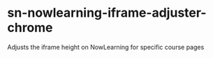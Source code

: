 # sn-nowlearning-iframe-adjuster-chrome
Adjusts the iframe height on NowLearning for specific course pages
